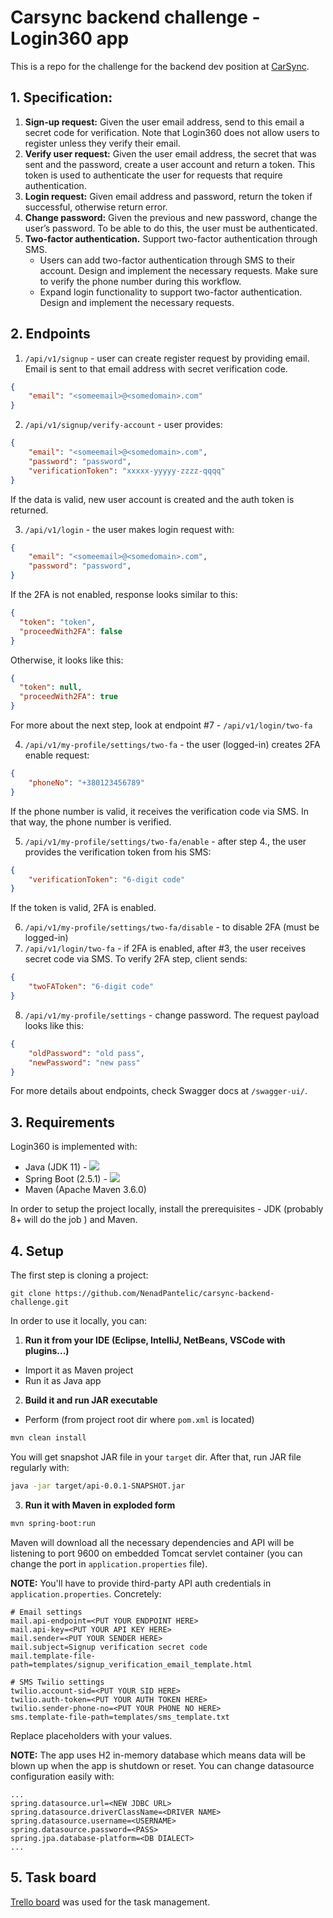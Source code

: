 # Carsync backend challenge - Login360 app

This is a repo for the challenge for the backend dev position at [CarSync](https://carsync.io/).

## 1. Specification:
1. **Sign-up request:** Given the user email address, send to this email a secret code for
verification. Note that Login360 does not allow users to register unless they verify their
email.
2. **Verify user request:** Given the user email address, the secret that was sent and the
password, create a user account and return a token. This token is used to authenticate
the user for requests that require authentication.
3. **Login request:** Given email address and password, return the token if successful,
otherwise return error.
4. **Change password:** Given the previous and new password, change the user’s password.
To be able to do this, the user must be authenticated.
5. **Two-factor authentication.** Support two-factor authentication through SMS.
	- Users can add two-factor authentication through SMS to their account. Design
and implement the necessary requests. Make sure to verify the phone number
during this workflow.
	- Expand login functionality to support two-factor authentication. Design and
implement the necessary requests.

## 2. Endpoints

1. `/api/v1/signup` - user can create register request by providing email.  Email is sent to that email address with secret verification code.
```json
{
	"email": "<someemail>@<somedomain>.com"
}
```
2. `/api/v1/signup/verify-account` - user provides:
```json
{
	"email": "<someemail>@<somedomain>.com",
	"password": "password",
	"verificationToken": "xxxxx-yyyyy-zzzz-qqqq"
}

```
If the data is valid, new user account is created and the auth token is returned.

3. `/api/v1/login` - the user makes login request with:
```json
{
	"email": "<someemail>@<somedomain>.com",
	"password": "password",
}

```
If the 2FA is not enabled, response looks similar to this:
```json
{
  "token": "token",
  "proceedWith2FA": false
}
```

Otherwise, it looks like this:
```json
{
  "token": null,
  "proceedWith2FA": true
}

```
For more about the next step, look at endpoint #7 - `/api/v1/login/two-fa`

4. `/api/v1/my-profile/settings/two-fa` - the user (logged-in) creates 2FA enable request:
```json
{
	"phoneNo": "+380123456789"
}
```
If the phone number is valid, it receives the verification code via SMS. In that way, the phone number is verified.

5. `/api/v1/my-profile/settings/two-fa/enable` - after step 4., the user provides the verification token from his SMS:
```json
{
	"verificationToken": "6-digit code"
}
```
If the token is valid, 2FA is enabled.

6. `/api/v1/my-profile/settings/two-fa/disable` - to disable 2FA (must be logged-in)
7. `/api/v1/login/two-fa` - if 2FA is enabled, after #3, the user receives secret code via SMS. To verify 2FA step, client sends:
```json
{
	"twoFAToken": "6-digit code"
}
```
8. `/api/v1/my-profile/settings` - change password. The request payload looks like this:
```json
{
	"oldPassword": "old pass",
	"newPassword": "new pass"	
}

```
For more details about endpoints, check Swagger docs at `/swagger-ui/`.


## 3. Requirements
Login360 is implemented with:
- Java (JDK 11) - ![](https://img.shields.io/badge/Code-Java-informational?style=flat&logo=java&logoColor=white&color=2bbc8a)
- Spring Boot (2.5.1) - ![](https://img.shields.io/badge/Framework-Spring-informational?style=flat&logo=spring&logoColor=white&color=2bbc8a)
- Maven (Apache Maven 3.6.0)

In order to setup the project locally, install the prerequisites - JDK (probably 8+ will do the job ) and Maven.  

## 4. Setup
The first step is cloning a project:
```
git clone https://github.com/NenadPantelic/carsync-backend-challenge.git
```
In order to use it locally, you can:
1. **Run it from your IDE (Eclipse, IntelliJ, NetBeans, VSCode with plugins...)**
- Import it as Maven project
- Run it as Java app
2. **Build it and run  JAR executable**
- Perform (from project root dir where `pom.xml` is located)
```bash
mvn clean install
```
You will get snapshot JAR file in your `target` dir. After that, run JAR file regularly with:
```bash
java -jar target/api-0.0.1-SNAPSHOT.jar
```


3.  **Run it with Maven in exploded form**
```bash
mvn spring-boot:run
```
Maven will download all the necessary dependencies and API will be listening to port 9600 on embedded Tomcat servlet container (you can change the  port in `application.properties` file).

**NOTE:** You'll have to provide third-party API auth credentials in `application.properties`. Concretely:
```
# Email settings
mail.api-endpoint=<PUT YOUR ENDPOINT HERE>
mail.api-key=<PUT YOUR API KEY HERE>
mail.sender=<PUT YOUR SENDER HERE>
mail.subject=Signup verification secret code
mail.template-file-path=templates/signup_verification_email_template.html

# SMS Twilio settings
twilio.account-sid=<PUT YOUR SID HERE>
twilio.auth-token=<PUT YOUR AUTH TOKEN HERE>
twilio.sender-phone-no=<PUT YOUR PHONE NO HERE>
sms.template-file-path=templates/sms_template.txt
```
Replace placeholders with your values.

**NOTE:** The app uses H2 in-memory database which means data will be blown up when the app is shutdown or reset. You can change datasource configuration easily with:
```
...
spring.datasource.url=<NEW JDBC URL>
spring.datasource.driverClassName=<DRIVER NAME>
spring.datasource.username=<USERNAME>
spring.datasource.password=<PASS>
spring.jpa.database-platform=<DB DIALECT>
...
```
## 5. Task board
[Trello board](https://trello.com/b/7Ty3jt9Z/carsync-challenge)  was used for the task management.